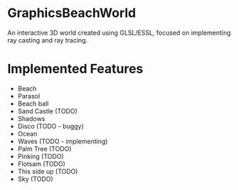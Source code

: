 # GraphicsBeachWorld
An interactive 3D world created using GLSL/ESSL, focused on implementing ray casting and ray tracing.

# Implemented Features
- Beach
- Parasol 
- Beach ball
- Sand Castle (TODO)
- Shadows
- Disco (TODO - buggy)
- Ocean
- Waves (TODO - implementing)
- Palm Tree (TODO)
- Pinking (TODO)
- Flotsam (TODO)
- This side up (TODO)
- Sky (TODO)
